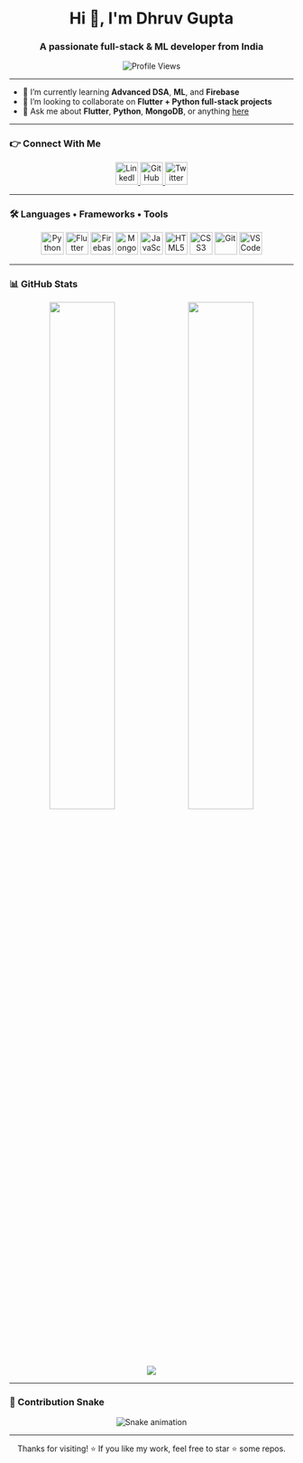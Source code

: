 <h1 align="center">Hi 👋, I'm Dhruv Gupta</h1>
<h3 align="center">A passionate full-stack & ML developer from India</h3>

<p align="center">
  <img src="https://komarev.com/ghpvc/?username=Dhruv-DG&label=Profile%20views&color=0e75b6&style=flat" alt="Profile Views" />
</p>

---

- 🌱 I’m currently learning **Advanced DSA**, **ML**, and **Firebase**
- 🤝 I’m looking to collaborate on **Flutter + Python full-stack projects**
- 💬 Ask me about **Flutter**, **Python**, **MongoDB**, or anything [here](https://github.com/Dhruv-DG)

---

### 👉 Connect With Me

<p align="center">
  <a href="https://www.linkedin.com/in/your-linkedin/" target="_blank">
    <img src="https://cdn.jsdelivr.net/gh/devicons/devicon/icons/linkedin/linkedin-original.svg" alt="LinkedIn" width="40" height="40"/>
  </a>
  <a href="https://github.com/Dhruv-DG" target="_blank">
    <img src="https://cdn.jsdelivr.net/gh/devicons/devicon/icons/github/github-original.svg" alt="GitHub" width="40" height="40"/>
  </a>
  <a href="https://twitter.com/your-handle" target="_blank">
    <img src="https://cdn-icons-png.flaticon.com/512/733/733579.png" alt="Twitter" width="40" height="40"/>
  </a>
</p>

---

### 🛠 Languages • Frameworks • Tools

<p align="center">
  <img src="https://cdn.jsdelivr.net/gh/devicons/devicon/icons/python/python-original.svg" width="40" height="40" alt="Python"/>
  <img src="https://cdn.jsdelivr.net/gh/devicons/devicon/icons/flutter/flutter-original.svg" width="40" height="40" alt="Flutter"/>
  <img src="https://cdn.jsdelivr.net/gh/devicons/devicon/icons/firebase/firebase-plain.svg" width="40" height="40" alt="Firebase"/>
  <img src="https://cdn.jsdelivr.net/gh/devicons/devicon/icons/mongodb/mongodb-original.svg" width="40" height="40" alt="MongoDB"/>
  <img src="https://cdn.jsdelivr.net/gh/devicons/devicon/icons/javascript/javascript-original.svg" width="40" height="40" alt="JavaScript"/>
  <img src="https://cdn.jsdelivr.net/gh/devicons/devicon/icons/html5/html5-original.svg" width="40" height="40" alt="HTML5"/>
  <img src="https://cdn.jsdelivr.net/gh/devicons/devicon/icons/css3/css3-original.svg" width="40" height="40" alt="CSS3"/>
  <img src="https://cdn.jsdelivr.net/gh/devicons/devicon/icons/git/git-original.svg" width="40" height="40" alt="Git"/>
  <img src="https://cdn.jsdelivr.net/gh/devicons/devicon/icons/vscode/vscode-original.svg" width="40" height="40" alt="VSCode"/>
</p>

---

### 📊 GitHub Stats

<p align="center">
  <img src="https://github-readme-stats.vercel.app/api?username=Dhruv-DG&show_icons=true&theme=tokyonight" width="48%" />
  <img src="https://github-readme-streak-stats.herokuapp.com/?user=Dhruv-DG&theme=tokyonight" width="48%" />
</p>

<p align="center">
  <img src="https://github-readme-stats.vercel.app/api/top-langs/?username=Dhruv-DG&layout=compact&theme=tokyonight" />
</p>

---

### 🐍 Contribution Snake

<p align="center">
  <img src="https://github.com/Dhruv-DG/Dhruv-DG/blob/output/github-contribution-grid-snake.svg" alt="Snake animation" />
</p>

---

<p align="center">Thanks for visiting! ⭐️ If you like my work, feel free to star ⭐️ some repos.</p>
